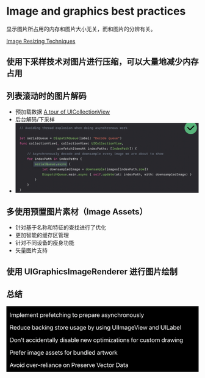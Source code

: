 # Image and graphics best practices

显示图片所占用的内存和图片大小无关，而和图片的分辨有关。

[Image Resizing Techniques](https://nshipster.com/image-resizing/)

## 使用下采样技术对图片进行压缩，可以大量地减少内存占用

## 列表滚动时的图片解码

* 预加载数据    [A tour of UICollectionView](https://developer.apple.com/videos/play/wwdc2018/225/)
* 后台解码/下采样
* ![](https://raw.githubusercontent.com/moekyo/img/main/img/Snipaste_2021-03-05_19-20-13.png?token=ADA4UUYRANYTNF7KK3DEWW3AJYKJQ)
## 多使用预置图片素材（Image Assets）
* 针对基于名称和特征的查找进行了优化
* 更加智能的缓存区管理
* 针对不同设备的瘦身功能
* 矢量图片支持

## 使用 UIGraphicsImageRenderer 进行图片绘制

## 总结

![](https://raw.githubusercontent.com/moekyo/img/main/img/image-20210305194117402.png?token=ADA4UU3WKDAZTUS5F2V7GD3AJYKJE)